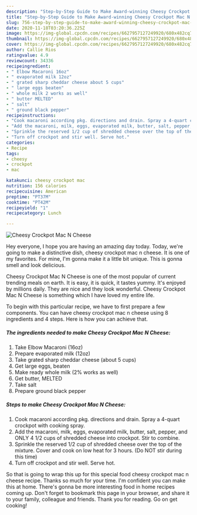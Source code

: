 ```yaml
---
description: "Step-by-Step Guide to Make Award-winning Cheesy Crockpot Mac N Cheese"
title: "Step-by-Step Guide to Make Award-winning Cheesy Crockpot Mac N Cheese"
slug: 756-step-by-step-guide-to-make-award-winning-cheesy-crockpot-mac-n-cheese
date: 2020-11-18T03:20:36.225Z
image: https://img-global.cpcdn.com/recipes/6627957127249920/680x482cq70/cheesy-crockpot-mac-n-cheese-recipe-main-photo.jpg
thumbnail: https://img-global.cpcdn.com/recipes/6627957127249920/680x482cq70/cheesy-crockpot-mac-n-cheese-recipe-main-photo.jpg
cover: https://img-global.cpcdn.com/recipes/6627957127249920/680x482cq70/cheesy-crockpot-mac-n-cheese-recipe-main-photo.jpg
author: Callie Rios
ratingvalue: 4.9
reviewcount: 34336
recipeingredient:
- " Elbow Macaroni 16oz"
- " evaporated milk 12oz"
- " grated sharp cheddar cheese about 5 cups"
- " large eggs beaten"
- " whole milk 2 works as well"
- " butter MELTED"
- " salt"
- " ground black pepper"
recipeinstructions:
- "Cook macaroni according pkg. directions and drain. Spray a 4-quart crockpot with cooking spray."
- "Add the macaroni, milk, eggs, evaporated milk, butter, salt, pepper, and ONLY 4 1/2 cups of shredded cheese into crockpot. Stir to combine."
- "Sprinkle the reserved 1/2 cup of shredded cheese over the top of the mixture. Cover and cook on low heat for 3 hours. (Do NOT stir during this time)"
- "Turn off crockpot and stir well. Serve hot."
categories:
- Recipe
tags:
- cheesy
- crockpot
- mac

katakunci: cheesy crockpot mac 
nutrition: 156 calories
recipecuisine: American
preptime: "PT37M"
cooktime: "PT42M"
recipeyield: "1"
recipecategory: Lunch

---
```



![Cheesy Crockpot Mac N Cheese](https://img-global.cpcdn.com/recipes/6627957127249920/680x482cq70/cheesy-crockpot-mac-n-cheese-recipe-main-photo.jpg)

Hey everyone, I hope you are having an amazing day today. Today, we're going to make a distinctive dish, cheesy crockpot mac n cheese. It is one of my favorites. For mine, I'm gonna make it a little bit unique. This is gonna smell and look delicious.

Cheesy Crockpot Mac N Cheese is one of the most popular of current trending meals on earth. It is easy, it is quick, it tastes yummy. It's enjoyed by millions daily. They are nice and they look wonderful. Cheesy Crockpot Mac N Cheese is something which I have loved my entire life.




To begin with this particular recipe, we have to first prepare a few components. You can have cheesy crockpot mac n cheese using 8 ingredients and 4 steps. Here is how you can achieve that.

<!--inarticleads1-->

##### The ingredients needed to make Cheesy Crockpot Mac N Cheese:

1. Take  Elbow Macaroni (16oz)
1. Prepare  evaporated milk (12oz)
1. Take  grated sharp cheddar cheese (about 5 cups)
1. Get  large eggs, beaten
1. Make ready  whole milk (2% works as well)
1. Get  butter, MELTED
1. Take  salt
1. Prepare  ground black pepper




<!--inarticleads2-->

##### Steps to make Cheesy Crockpot Mac N Cheese:

1. Cook macaroni according pkg. directions and drain. Spray a 4-quart crockpot with cooking spray.
1. Add the macaroni, milk, eggs, evaporated milk, butter, salt, pepper, and ONLY 4 1/2 cups of shredded cheese into crockpot. Stir to combine.
1. Sprinkle the reserved 1/2 cup of shredded cheese over the top of the mixture. Cover and cook on low heat for 3 hours. (Do NOT stir during this time)
1. Turn off crockpot and stir well. Serve hot.




So that is going to wrap this up for this special food cheesy crockpot mac n cheese recipe. Thanks so much for your time. I'm confident you can make this at home. There's gonna be more interesting food in home recipes coming up. Don't forget to bookmark this page in your browser, and share it to your family, colleague and friends. Thank you for reading. Go on get cooking!
